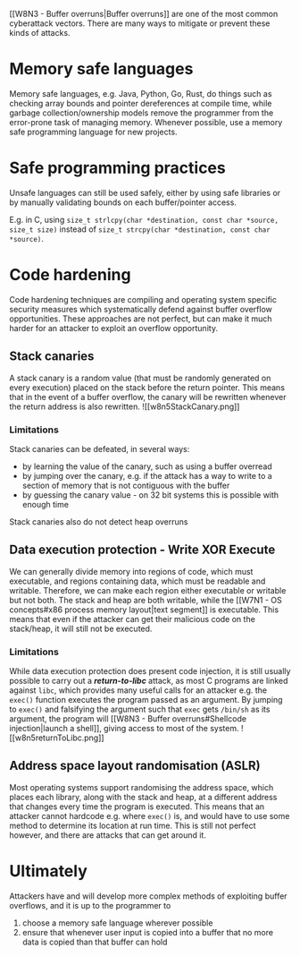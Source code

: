 [[W8N3 - Buffer overruns|Buffer overruns]] are one of the most common cyberattack vectors. There are many ways to mitigate or prevent these kinds of attacks.
# Memory safe languages
Memory safe languages, e.g. Java, Python, Go, Rust, do things such as checking array bounds and pointer dereferences at compile time, while garbage collection/ownership models remove the programmer from the error-prone task of managing memory.
Whenever possible, use a memory safe programming language for new projects.
# Safe programming practices
Unsafe languages can still be used safely, either by using safe libraries or by manually validating bounds on each buffer/pointer access.

E.g. in C, using `size_t strlcpy(char *destination, const char *source, size_t size)` instead of `size_t strcpy(char *destination, const char *source)`.
# Code hardening
Code hardening techniques are compiling and operating system specific security measures which systematically defend against buffer overflow opportunities. These approaches are not perfect, but can make it much harder for an attacker to exploit an overflow opportunity.
## Stack canaries
A stack canary is a random value (that must be randomly generated on every execution) placed on the stack before the return pointer. This means that in the event of a buffer overflow, the canary will be rewritten whenever the return address is also rewritten.
![[w8n5StackCanary.png]]
### Limitations
Stack canaries can be defeated, in several ways:
- by learning the value of the canary, such as using a buffer overread
- by jumping over the canary, e.g. if the attack has a way to write to a section of memory that is not contiguous with the buffer
- by guessing the canary value - on 32 bit systems this is possible with enough time

Stack canaries also do not detect heap overruns
## Data execution protection - Write XOR Execute
We can generally divide memory into regions of code, which must executable, and regions containing data, which must be readable and writable. Therefore, we can make each region either executable or writable but not both.
The stack and heap are both writable, while the [[W7N1 - OS concepts#x86 process memory layout|text segment]] is executable.
This means that even if the attacker can get their malicious code on the stack/heap, it will still not be executed.
### Limitations
While data execution protection does present code injection, it is still usually possible to carry out a ***return-to-libc*** attack, as most C programs are linked against `libc`, which provides many useful calls for an attacker e.g. the `exec()` function executes the program passed as an argument. By jumping to `exec()` and falsifying the argument such that `exec` gets `/bin/sh` as its argument, the program will [[W8N3 - Buffer overruns#Shellcode injection|launch a shell]], giving access to most of the system.
![[w8n5returnToLibc.png]]
## Address space layout randomisation (ASLR)
Most operating systems support randomising the address space, which places each library, along with the stack and heap, at a different address that changes every time the program is executed. This means that an attacker cannot hardcode e.g. where `exec()` is, and would have to use some method to determine its location at run time. This is still not perfect however, and there are attacks that can get around it.

# Ultimately
Attackers have and will develop more complex methods of exploiting buffer overflows, and it is up to the programmer to
1. choose a memory safe language wherever possible
2. ensure that whenever user input is copied into a buffer that no more data is copied than that buffer can hold